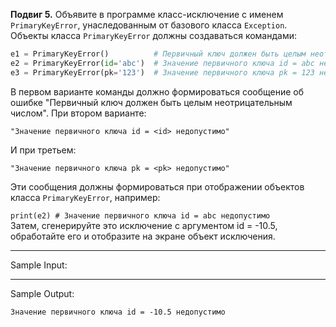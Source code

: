 **Подвиг 5.** Объявите в программе класс-исключение с именем `PrimaryKeyError`, унаследованным от базового класса
`Exception`. Объекты класса `PrimaryKeyError` должны создаваться командами:

```python
e1 = PrimaryKeyError()          # Первичный ключ должен быть целым неотрицательным числом
e2 = PrimaryKeyError(id='abc')  # Значение первичного ключа id = abc недопустимо
e3 = PrimaryKeyError(pk='123')  # Значение первичного ключа pk = 123 недопустимо
```

В первом варианте команды должно формироваться сообщение об ошибке "Первичный ключ должен быть целым неотрицательным
числом". При втором варианте:

`"Значение первичного ключа id = <id> недопустимо"`

И при третьем:

`"Значение первичного ключа pk = <pk> недопустимо"`

Эти сообщения должны формироваться при отображении объектов класса `PrimaryKeyError`, например:

`print(e2) # Значение первичного ключа id = abc недопустимо` \
Затем, сгенерируйте это исключение с аргументом id = -10.5, обработайте его и отобразите на экране объект исключения.

---
Sample Input:

---
Sample Output:

`Значение первичного ключа id = -10.5 недопустимо`